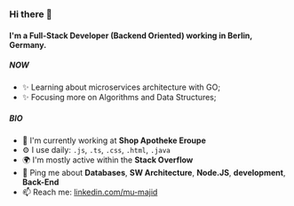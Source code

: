 ### Hi there 👋

#### I'm a Full-Stack Developer (Backend Oriented) working in Berlin, Germany.

##### NOW

- ✨ Learning about microservices architecture with GO;
- ✨ Focusing more on Algorithms and Data Structures;

##### BIO

- 🏢 I'm currently working at **Shop Apotheke Eroupe**
- ⚙️ I use daily: `.js`, `.ts`, `.css`, `.html`, `.java`
- 🌍 I'm mostly active within the **Stack Overflow**
- 💬 Ping me about **Databases**, **SW Architecture**, **Node.JS**, **development**, **Back-End**
- 📫 Reach me: [linkedin.com/mu-majid](https://www.linkedin.com/in/mumajid/)
